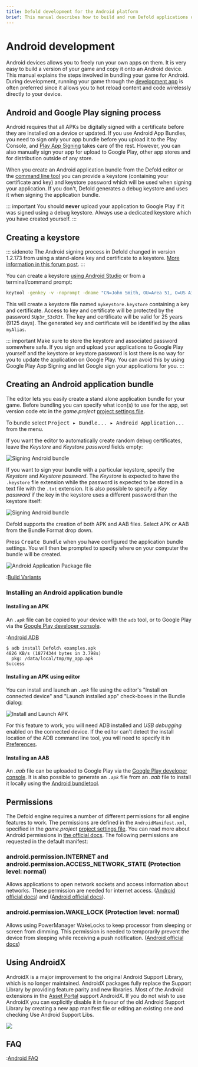 ```yaml
---
title: Defold development for the Android platform
brief: This manual describes how to build and run Defold applications on Android devices
---
```


# Android development

Android devices allows you to freely run your own apps on them. It is very easy to build a version of your game and copy it onto an Android device. This manual explains the steps involved in bundling your game for Android. During development, running your game through the [development app](/manuals/dev-app) is often preferred since it allows you to hot reload content and code wirelessly directly to your device.

## Android and Google Play signing process

Android requires that all APKs be digitally signed with a certificate before they are installed on a device or updated. If you use Android App Bundles, you need to sign only your app bundle before you upload it to the Play Console, and [Play App Signing](https://developer.android.com/studio/publish/app-signing#app-signing-google-play) takes care of the rest. However, you can also manually sign your app for upload to Google Play, other app stores and for distribution outside of any store.

When you create an Android application bundle from the Defold editor or the [command line tool](/manuals/bob) you can provide a keystore (containing your certificate and key) and keystore password which will be used when signing your application. If you don't, Defold generates a debug keystore and uses it when signing the application bundle.

::: important
You should **never** upload your application to Google Play if it was signed using a debug keystore. Always use a dedicated keystore which you have created yourself.
:::

## Creating a keystore

::: sidenote
The Android signing process in Defold changed in version 1.2.173 from using a stand-alone key and certificate to a keystore. [More information in this forum post](https://forum.defold.com/t/upcoming-change-to-the-android-build-pipeline/66084).
:::

You can create a keystore [using Android Studio](https://developer.android.com/studio/publish/app-signing#generate-key) or from a terminal/command prompt:

```bash
keytool -genkey -v -noprompt -dname "CN=John Smith, OU=Area 51, O=US Air Force, L=Unknown, ST=Nevada, C=US" -keystore mykeystore.keystore -storepass 5Up3r_53cR3t -alias myAlias -keyalg RSA -validity 9125
```

This will create a keystore file named `mykeystore.keystore` containing a key and certificate. Access to key and certificate will be protected by the password `5Up3r_53cR3t`. The key and certificate will be valid for 25 years (9125 days). The generated key and certificate will be identified by the alias `myAlias`.

::: important
Make sure to store the keystore and associated password somewhere safe. If you sign and upload your applications to Google Play yourself and the keystore or keystore password is lost there is no way for you to update the application on Google Play. You can avoid this by using Google Play App Signing and let Google sign your applications for you.
:::


## Creating an Android application bundle

The editor lets you easily create a stand alone application bundle for your game. Before bundling you can specify what icon(s) to use for the app, set version code etc in the *game.project* [project settings file](/manuals/project-settings/#android).

To bundle select <kbd>Project ▸ Bundle... ▸ Android Application...</kbd> from the menu.

If you want the editor to automatically create random debug certificates, leave the *Keystore* and *Keystore password* fields empty:

![Signing Android bundle](images/android/sign_bundle.png)

If you want to sign your bundle with a particular keystore, specify the *Keystore* and *Keystore password*. The *Keystore* is expected to have the `.keystore` file extension while the password is expected to be stored in a text file with the `.txt` extension. It is also possible to specify a *Key password* if the key in the keystore uses a different password than the keystore itself:

![Signing Android bundle](images/android/sign_bundle2.png)

Defold supports the creation of both APK and AAB files. Select APK or AAB from the Bundle Format drop down.

Press <kbd>Create Bundle</kbd> when you have configured the application bundle settings. You will then be prompted to specify where on your computer the bundle will be created.

![Android Application Package file](images/android/apk_file.png)

:[Build Variants](../shared/build-variants.md)

### Installing an Android application bundle

#### Installing an APK

An *`.apk`* file can be copied to your device with the `adb` tool, or to Google Play via the [Google Play developer console](https://play.google.com/apps/publish/).

:[Android ADB](../shared/android-adb.md)

```
$ adb install Defold\ examples.apk
4826 KB/s (18774344 bytes in 3.798s)
  pkg: /data/local/tmp/my_app.apk
Success
```

#### Installing an APK using editor

You can install and launch an *`.apk`* file using the editor's "Install on connected device" and "Launch installed app" check-boxes in the Bundle dialog:

![Install and Launch APK](images/android/install_and_launch.png)

For this feature to work, you will need ADB installed and *USB debugging* enabled on the connected device. If the editor can't detect the install location of the ADB command line tool, you will need to specify it in [Preferences](/manuals/editor-preferences/#tools).

#### Installing an AAB

An *.aab* file can be uploaded to Google Play via the [Google Play developer console](https://play.google.com/apps/publish/). It is also possible to generate an *`.apk`* file from an *.aab* file to install it locally using the [Android bundletool](https://developer.android.com/studio/command-line/bundletool).

## Permissions

The Defold engine requires a number of different permissions for all engine features to work. The permissions are defined in the `AndroidManifest.xml`, specified in the *game.project* [project settings file](/manuals/project-settings/#android). You can read more about Android permissions in [the official docs](https://developer.android.com/guide/topics/permissions/overview). The following permissions are requested in the default manifest:

### android.permission.INTERNET and android.permission.ACCESS_NETWORK_STATE (Protection level: normal)
Allows applications to open network sockets and access information about networks. These permission are needed for internet access. ([Android official docs](https://developer.android.com/reference/android/Manifest.permission#INTERNET)) and ([Android official docs](https://developer.android.com/reference/android/Manifest.permission#ACCESS_NETWORK_STATE)).

### android.permission.WAKE_LOCK (Protection level: normal)
Allows using PowerManager WakeLocks to keep processor from sleeping or screen from dimming. This permission is needed to temporarily prevent the device from sleeping while receiving a push notification. ([Android official docs](https://developer.android.com/reference/android/Manifest.permission#WAKE_LOCK))


## Using AndroidX
AndroidX is a major improvement to the original Android Support Library, which is no longer maintained. AndroidX packages fully replace the Support Library by providing feature parity and new libraries. Most of the Android extensions in the [Asset Portal](/assets) support AndroidX. If you do not wish to use AndroidX you can explicitly disable it in favour of the old Android Support Library by creating a new app manifest file or editing an existing one and checking Use Android Support Libs.

![](images/android/enable_supportlibrary.png)

## FAQ
:[Android FAQ](../shared/android-faq.md)
